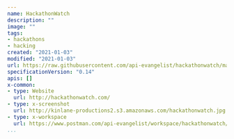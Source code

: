 ```yaml
---
name: HackathonWatch
description: ""
image: ""
tags:
- hackathons
- hacking
created: "2021-01-03"
modified: "2021-01-03"
url: https://raw.githubusercontent.com/api-evangelist/hackathonwatch/master/apis.json
specificationVersion: "0.14"
apis: []
x-common:
- type: Website
  url: http://hackathonwatch.com/
- type: x-screenshot
  url: http://kinlane-productions2.s3.amazonaws.com/hackathonwatch.jpg
- type: x-workspace
  url: https://www.postman.com/api-evangelist/workspace/hackathonwatch/overview
...
```

